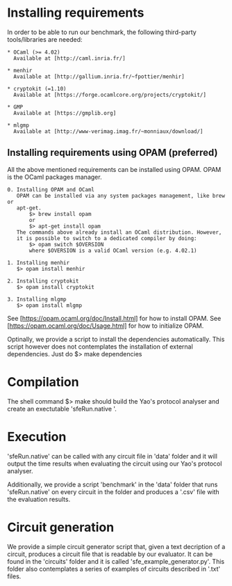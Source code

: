Installing requirements
====================================================================

In order to be able to run our benchmark, the following third-party
tools/libraries are needed:

	* OCaml (>= 4.02)
	  Available at [http://caml.inria.fr/]

	* menhir
	  Available at [http://gallium.inria.fr/~fpottier/menhir]

	* cryptokit (=1.10)
	  Available at [https://forge.ocamlcore.org/projects/cryptokit/]

	* GMP
	  Available at [https://gmplib.org]

	* mlgmp
	  Available at [http://www-verimag.imag.fr/~monniaux/download/]

Installing requirements using OPAM (preferred)
--------------------------------------------------------------------

All the above mentioned requirements can be installed using OPAM. OPAM
is the OCaml packages manager.

	0. Installing OPAM and OCaml
	   OPAM can be installed via any system packages management, like brew or
	   apt-get.
		   $> brew install opam
		   or
		   $> apt-get install opam
	   The commands above already install an OCaml distribution. However,
	   it is possible to switch to a dedicated compiler by doing:
		   $> opam switch $OVERSION
		   where $OVERSION is a valid OCaml version (e.g. 4.02.1)

	1. Installing menhir
	   $> opam install menhir

	2. Installing cryptokit
	   $> opam install cryptokit

	3. Installing mlgmp
	   $> opam install mlgmp

See [https://opam.ocaml.org/doc/Install.html] for how to install OPAM.
See [https://opam.ocaml.org/doc/Usage.html] for how to initialize
OPAM.

Optinally, we provide a script to install the dependencies
automatically. This script however does not contemplates the
installation of external dependencies. Just do
	$> make dependencies


Compilation
====================================================================

The shell command
	$> make
should build the Yao's protocol analyser and create an exectutable
'sfeRun.native '.

Execution
====================================================================

'sfeRun.native' can be called with any circuit file in 'data'
folder and it will output the time results when evaluating the circuit
using our Yao's protocol analyser.

Additionally, we provide a script 'benchmark' in the 'data' folder
that runs 'sfeRun.native' on every circuit in the folder and produces
a '.csv' file with the evaluation results.

Circuit generation
====================================================================

We provide a simple circuit generator script that, given a text decription of
a circuit, produces a circuit file that is readable by our
evaluator. It can be found in the 'circuits' folder and it is called
'sfe_example_generator.py'. This folder also contemplates a series of
examples of circuits described in '.txt' files.
